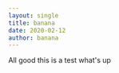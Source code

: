 ```yaml
---
layout: single
title: banana
date: 2020-02-12
author: banana
---
```



All good
this is a test
what's up
